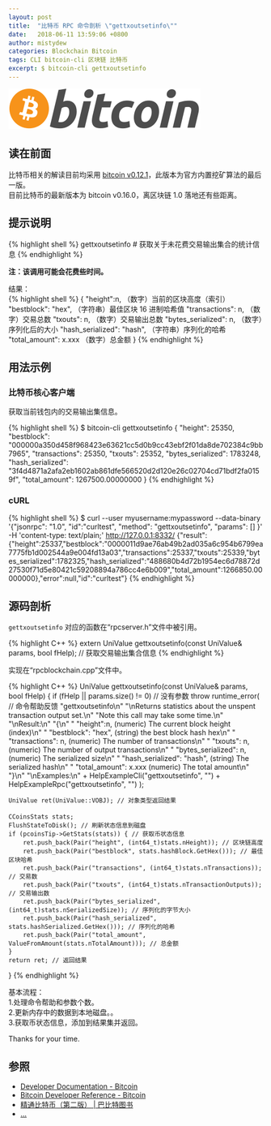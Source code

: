 ```yaml
---
layout: post
title:  "比特币 RPC 命令剖析 \"gettxoutsetinfo\""
date:   2018-06-11 13:59:06 +0800
author: mistydew
categories: Blockchain Bitcoin
tags: CLI bitcoin-cli 区块链 比特币
excerpt: $ bitcoin-cli gettxoutsetinfo
---
```

![bitcoin](/images/20180504/bitcoin.svg)

## 读在前面
比特币相关的解读目前均采用 [bitcoin v0.12.1](https://github.com/bitcoin/bitcoin/tree/v0.12.1)，此版本为官方内置挖矿算法的最后一版。<br>
目前比特币的最新版本为 bitcoin v0.16.0，离区块链 1.0 落地还有些距离。

## 提示说明

{% highlight shell %}
gettxoutsetinfo # 获取关于未花费交易输出集合的统计信息
{% endhighlight %}

**注：该调用可能会花费些时间。**

结果：<br>
{% highlight shell %}
{
  "height":n,     （数字）当前的区块高度（索引）
  "bestblock": "hex",   （字符串）最佳区块 16 进制哈希值
  "transactions": n,      （数字）交易总数
  "txouts": n,            （数字）交易输出总数
  "bytes_serialized": n,  （数字）序列化后的大小
  "hash_serialized": "hash",   （字符串）序列化的哈希
  "total_amount": x.xxx          （数字）总金额
}
{% endhighlight %}

## 用法示例

### 比特币核心客户端

获取当前钱包内的交易输出集信息。

{% highlight shell %}
$ bitcoin-cli gettxoutsetinfo
{
  "height": 25350,
  "bestblock": "000000a350d458f968423e63621cc5d0b9cc43ebf2f01da8de702384c9bb7965",
  "transactions": 25350,
  "txouts": 25352,
  "bytes_serialized": 1783248,
  "hash_serialized": "3f4d4871a2afa2eb1602ab861dfe566520d2d120e26c02704cd71bdf2fa0159f",
  "total_amount": 1267500.00000000
}
{% endhighlight %}

### cURL

{% highlight shell %}
$ curl --user myusername:mypassword --data-binary '{"jsonrpc": "1.0", "id":"curltest", "method": "gettxoutsetinfo", "params": [] }' -H 'content-type: text/plain;' http://127.0.0.1:8332/
{"result":{"height":25337,"bestblock":"0000011d9ae76ab49b2ad035a6c954b6799ea7775fb1d002544a9e004fd13a03","transactions":25337,"txouts":25339,"bytes_serialized":1782325,"hash_serialized":"488680b4d72b1954ec6d78872d27530f71d5e80421c59208894a786cc4e6b009","total_amount":1266850.00000000},"error":null,"id":"curltest"}
{% endhighlight %}

## 源码剖析
`gettxoutsetinfo` 对应的函数在“rpcserver.h”文件中被引用。

{% highlight C++ %}
extern UniValue gettxoutsetinfo(const UniValue& params, bool fHelp); // 获取交易输出集合信息
{% endhighlight %}

实现在“rpcblockchain.cpp”文件中。

{% highlight C++ %}
UniValue gettxoutsetinfo(const UniValue& params, bool fHelp)
{
    if (fHelp || params.size() != 0) // 没有参数
        throw runtime_error( // 命令帮助反馈
            "gettxoutsetinfo\n"
            "\nReturns statistics about the unspent transaction output set.\n"
            "Note this call may take some time.\n"
            "\nResult:\n"
            "{\n"
            "  \"height\":n,     (numeric) The current block height (index)\n"
            "  \"bestblock\": \"hex\",   (string) the best block hash hex\n"
            "  \"transactions\": n,      (numeric) The number of transactions\n"
            "  \"txouts\": n,            (numeric) The number of output transactions\n"
            "  \"bytes_serialized\": n,  (numeric) The serialized size\n"
            "  \"hash_serialized\": \"hash\",   (string) The serialized hash\n"
            "  \"total_amount\": x.xxx          (numeric) The total amount\n"
            "}\n"
            "\nExamples:\n"
            + HelpExampleCli("gettxoutsetinfo", "")
            + HelpExampleRpc("gettxoutsetinfo", "")
        );

    UniValue ret(UniValue::VOBJ); // 对象类型返回结果

    CCoinsStats stats;
    FlushStateToDisk(); // 刷新状态信息到磁盘
    if (pcoinsTip->GetStats(stats)) { // 获取币状态信息
        ret.push_back(Pair("height", (int64_t)stats.nHeight)); // 区块链高度
        ret.push_back(Pair("bestblock", stats.hashBlock.GetHex())); // 最佳区块哈希
        ret.push_back(Pair("transactions", (int64_t)stats.nTransactions)); // 交易数
        ret.push_back(Pair("txouts", (int64_t)stats.nTransactionOutputs)); // 交易输出数
        ret.push_back(Pair("bytes_serialized", (int64_t)stats.nSerializedSize)); // 序列化的字节大小
        ret.push_back(Pair("hash_serialized", stats.hashSerialized.GetHex())); // 序列化的哈希
        ret.push_back(Pair("total_amount", ValueFromAmount(stats.nTotalAmount))); // 总金额
    }
    return ret; // 返回结果
}
{% endhighlight %}

基本流程：<br>
1.处理命令帮助和参数个数。<br>
2.更新内存中的数据到本地磁盘。。<br>
3.获取币状态信息，添加到结果集并返回。

Thanks for your time.

## 参照
* [Developer Documentation - Bitcoin](https://bitcoin.org/en/developer-documentation)
* [Bitcoin Developer Reference - Bitcoin](https://bitcoin.org/en/developer-reference#gettxoutsetinfo)
* [精通比特币（第二版） \| 巴比特图书](http://book.8btc.com/masterbitcoin2cn)
* [...](https://github.com/mistydew/blockchain)
